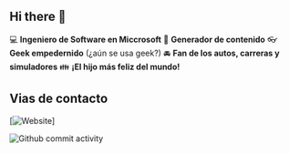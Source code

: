 ## Hi there 👋

:computer: **Ingeniero de Software en Miccrosoft**
:pencil: **Generador de contenido**
:eyeglasses: **Geek empedernido** (¿aún se usa geek?)
:oncoming_automobile: **Fan de los autos, carreras y simuladores**
:family: **¡El hijo más feliz del mundo!**

## Vias de contacto
[![Website](https://img.shields.io/badge/onls294.com-up-green?style=for-the-badge)]

![Github commit activity](https://img.shields.io/github/commit-activity/m/onls94/onls294)